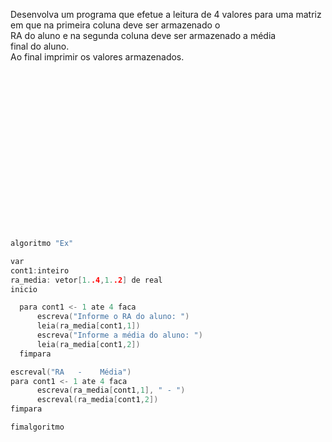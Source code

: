 Desenvolva um programa que efetue a leitura de 4 valores para uma matriz  
em que na primeira coluna deve ser armazenado o  
RA do aluno e na segunda coluna deve ser armazenado a média  
final do aluno.   
Ao final imprimir os valores armazenados.


<br/>
<br/>
<br/>
<br/>
<br/>

<br/>
<br/>
<br/>
<br/>
<br/>

<br/>
<br/>
<br/>
<br/>
<br/>
















```C
algoritmo "Ex"

var
cont1:inteiro
ra_media: vetor[1..4,1..2] de real
inicio

  para cont1 <- 1 ate 4 faca
      escreva("Informe o RA do aluno: ")
      leia(ra_media[cont1,1])
      escreva("Informe a média do aluno: ")
      leia(ra_media[cont1,2])
  fimpara

escreval("RA   -    Média")
para cont1 <- 1 ate 4 faca
      escreva(ra_media[cont1,1], " - ")
      escreval(ra_media[cont1,2])
fimpara

fimalgoritmo
```
